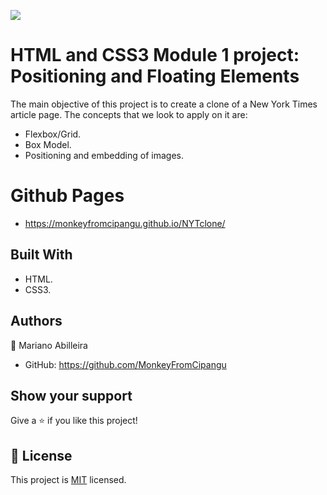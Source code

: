 ![](https://img.shields.io/badge/Microverse-blueviolet)

# HTML and CSS3 Module 1 project: Positioning and Floating Elements

The main objective of this project is to create a clone of a New York Times article page. The concepts that we look to apply on it are:

* Flexbox/Grid.
* Box Model.
* Positioning and embedding of images.

# Github Pages

- https://monkeyfromcipangu.github.io/NYTclone/

## Built With

- HTML.
- CSS3.

## Authors

👤 Mariano Abilleira

- GitHub: https://github.com/MonkeyFromCipangu

## Show your support

Give a ⭐️ if you like this project!

## 📝 License

This project is [MIT](lic.url) licensed.
